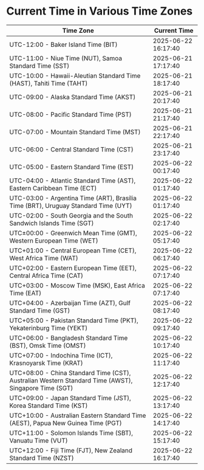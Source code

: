 # Current Time in Various Time Zones

| Time Zone | Current Time |
|-----------|--------------|
| UTC-12:00 - Baker Island Time (BIT) | 2025-06-22 16:17:40 |
| UTC-11:00 - Niue Time (NUT), Samoa Standard Time (SST) | 2025-06-21 17:17:40 |
| UTC-10:00 - Hawaii-Aleutian Standard Time (HAST), Tahiti Time (TAHT) | 2025-06-21 18:17:40 |
| UTC-09:00 - Alaska Standard Time (AKST) | 2025-06-21 20:17:40 |
| UTC-08:00 - Pacific Standard Time (PST) | 2025-06-21 21:17:40 |
| UTC-07:00 - Mountain Standard Time (MST) | 2025-06-21 22:17:40 |
| UTC-06:00 - Central Standard Time (CST) | 2025-06-21 23:17:40 |
| UTC-05:00 - Eastern Standard Time (EST) | 2025-06-22 00:17:40 |
| UTC-04:00 - Atlantic Standard Time (AST), Eastern Caribbean Time (ECT) | 2025-06-22 01:17:40 |
| UTC-03:00 - Argentina Time (ART), Brasília Time (BRT), Uruguay Standard Time (UYT) | 2025-06-22 01:17:40 |
| UTC-02:00 - South Georgia and the South Sandwich Islands Time (SGT) | 2025-06-22 02:17:40 |
| UTC±00:00 - Greenwich Mean Time (GMT), Western European Time (WET) | 2025-06-22 05:17:40 |
| UTC+01:00 - Central European Time (CET), West Africa Time (WAT) | 2025-06-22 06:17:40 |
| UTC+02:00 - Eastern European Time (EET), Central Africa Time (CAT) | 2025-06-22 07:17:40 |
| UTC+03:00 - Moscow Time (MSK), East Africa Time (EAT) | 2025-06-22 07:17:40 |
| UTC+04:00 - Azerbaijan Time (AZT), Gulf Standard Time (GST) | 2025-06-22 08:17:40 |
| UTC+05:00 - Pakistan Standard Time (PKT), Yekaterinburg Time (YEKT) | 2025-06-22 09:17:40 |
| UTC+06:00 - Bangladesh Standard Time (BST), Omsk Time (OMST) | 2025-06-22 10:17:40 |
| UTC+07:00 - Indochina Time (ICT), Krasnoyarsk Time (KRAT) | 2025-06-22 11:17:40 |
| UTC+08:00 - China Standard Time (CST), Australian Western Standard Time (AWST), Singapore Time (SGT) | 2025-06-22 12:17:40 |
| UTC+09:00 - Japan Standard Time (JST), Korea Standard Time (KST) | 2025-06-22 13:17:40 |
| UTC+10:00 - Australian Eastern Standard Time (AEST), Papua New Guinea Time (PGT) | 2025-06-22 14:17:40 |
| UTC+11:00 - Solomon Islands Time (SBT), Vanuatu Time (VUT) | 2025-06-22 15:17:40 |
| UTC+12:00 - Fiji Time (FJT), New Zealand Standard Time (NZST) | 2025-06-22 16:17:40 |
